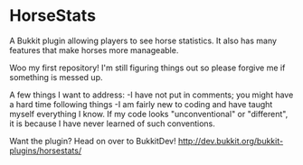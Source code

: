 HorseStats
==========

A Bukkit plugin allowing players to see horse statistics. It also has many features that make horses more manageable.

Woo my first repository! I'm still figuring things out so please forgive me if something is messed up.

A few things I want to address:
-I have not put in comments; you might have a hard time following things
-I am fairly new to coding and have taught myself everything I know. If my code looks 
 "unconventional" or "different", it is because I have never learned of such conventions.

Want the plugin? Head on over to BukkitDev! http://dev.bukkit.org/bukkit-plugins/horsestats/
